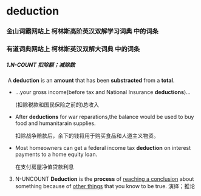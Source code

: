 # deduction

### 金山词霸网站上 柯林斯高阶英汉双解学习词典 中的词条

### 有道词典网站上     **柯林斯英汉双解大词典**    中的词条

#### 

##### 1.N-COUNT  扣除额；减除数

​	A **deduction** is an **amount** that has been **substracted** from a **total**.

- ...your gross income(before tax and National Insurance **deductions**)...

  (扣除税款和国民保险之前的)总收入

- After **deductions** for war reparations,the balance would be used to buy food and humanitarain supplies.

  扣除战争赔款后，余下的钱将用于购买食品和人道主义物资。

- Most homeowners can get a federal income tax **deduction** on interest payments to a home equity loan.

  在支付房屋净值贷款利息

3. N-UNCOUNT **Deduction** is the **process** of <u>reaching a conclusion</u> about something because of <u>other things</u> that you know to be true. 演绎；推论

​	

